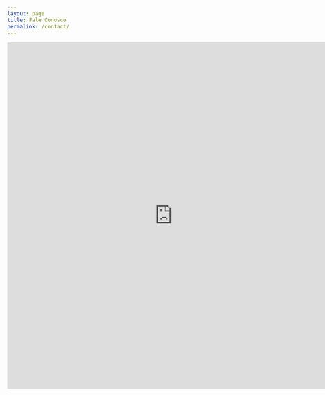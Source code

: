 ```yaml
---
layout: page
title: Fale Conosco
permalink: /contact/
---
```

<div>
<iframe src="https://docs.google.com/forms/d/11du379bgejBauiBywXKPX7TEaMLtHIVyWh8EzI5cVmM/viewform?embedded=true" width="760" height="800" frameborder="0" marginheight="0" marginwidth="0">Carregando…</iframe>  
</div>
